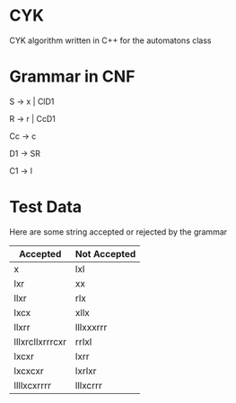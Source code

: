 # CYK
CYK algorithm written in C++ for the automatons class

# Grammar in CNF
S -> x | ClD1

R -> r | CcD1

Cc -> c

D1 -> SR

C1 -> l

# Test Data
Here are some string accepted or rejected by the grammar

| Accepted        | Not Accepted |
|-----------------|--------------|
| x               | lxl          |
| lxr             | xx           |
| llxr            | rlx          |
| lxcx            | xllx         |
| llxrr           | lllxxxrrr    |
| lllxrcllxrrrcxr | rrlxl        |
| lxcxr           | lxrr         |
| lxcxcxr         | lxrlxr       |
| llllxcxrrrr     | lllxcrrr     |